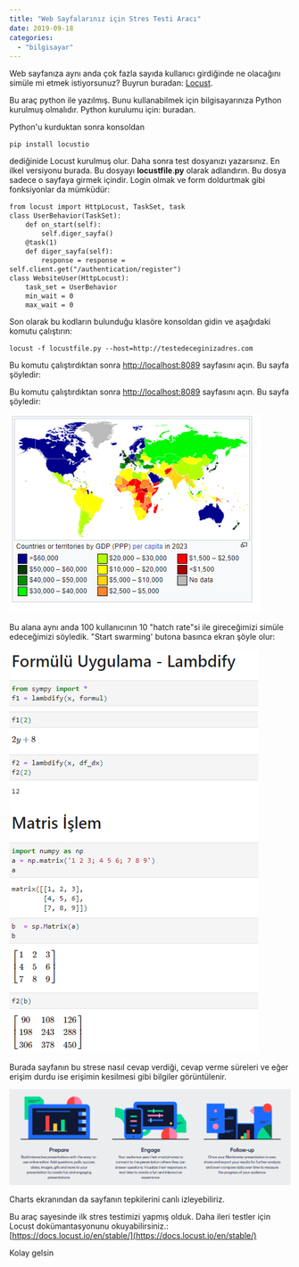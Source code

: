 ```yaml
---
title: "Web Sayfalarınız için Stres Testi Aracı"
date: 2019-09-18
categories: 
  - "bilgisayar"
---
```


Web sayfanıza aynı anda çok fazla sayıda kullanıcı girdiğinde ne olacağını simüle mi etmek istiyorsunuz? Buyrun buradan: [Locust](https://locust.io/).

Bu araç python ile yazılmış. Bunu kullanabilmek için bilgisayarınıza Python kurulmuş olmalıdır. Python kurulumu için: buradan.

Python'u kurduktan sonra konsoldan

```
pip install locustio
```

dediğinide Locust kurulmuş olur. Daha sonra test dosyanızı yazarsınız. En ilkel versiyonu burada. Bu dosyayı **locustfile**.**py** olarak adlandırın. Bu dosya sadece o sayfaya girmek içindir. Login olmak ve form doldurtmak gibi fonksiyonlar da mümküdür:

```
from locust import HttpLocust, TaskSet, task
class UserBehavior(TaskSet):
    def on_start(self):
        self.diger_sayfa()
    @task(1)
    def diger_sayfa(self):
        response = response = self.client.get("/authentication/register")
class WebsiteUser(HttpLocust):
    task_set = UserBehavior
    min_wait = 0
    max_wait = 0

```

Son olarak bu kodların bulunduğu klasöre konsoldan gidin ve aşağıdaki komutu çalıştırın:

```
locust -f locustfile.py --host=http://testedeceginizadres.com
```

Bu komutu çalıştırdıktan sonra [http://localhost:8089](http://localhost:8089) sayfasını açın. Bu sayfa şöyledir:  

Bu komutu çalıştırdıktan sonra [http://localhost:8089](http://localhost:8089) sayfasını açın. Bu sayfa şöyledir:  

![](/images/image.png)

Bu alana aynı anda 100 kullanıcının 10 "hatch rate"si ile gireceğimizi simüle edeceğimizi söyledik. "Start swarming' butona basınca ekran şöyle olur:

![](/images/image-1.png)

Burada sayfanın bu strese nasıl cevap verdiği, cevap verme süreleri ve eğer erişim durdu ise erişimin kesilmesi gibi bilgiler görüntülenir.

![](/images/image-2.png)

Charts ekranından da sayfanın tepkilerini canlı izleyebiliriz.

Bu araç sayesinde ilk stres testimizi yapmış olduk. Daha ileri testler için Locust dokümantasyonunu okuyabilirsiniz.: [https://docs.locust.io/en/stable/](https://docs.locust.io/en/stable/)

Kolay gelsin
